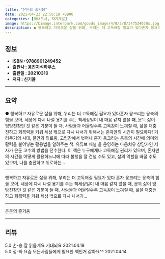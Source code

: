 ```yaml
---
title: "은둔의 즐거움"
date: 2021-04-23 22:50:18 +0900
categories: [국내도서, 자기계발]
image: https://bimage.interpark.com/goods_image/4/0/3/8/347534038s.jpg
description: ● 행복하고 자유로운 삶을 위해, 우리는 더 고독해질 필요가 있다혼자 웅크리는 응축의 힘을 모아, 세상에 다시 나설 용기를 주는 책세상일이 내 마음 같지 않을 때, 문득 삶이 엉망진창인 것 같은 기분이 들 때, 사람들과 어울릴수록 고독감이 느껴질 때, 삶을 재충전하고 회복력을 키워 세
---
```


## **정보**

- **ISBN : 9788901249452**
- **출판사 : 웅진지식하우스**
- **출판일 : 20210310**
- **저자 : 신기율**

------



## **요약**

●  행복하고 자유로운 삶을 위해, 우리는 더 고독해질 필요가 있다혼자 웅크리는 응축의 힘을 모아, 세상에 다시 나설 용기를 주는 책세상일이 내 마음 같지 않을 때, 문득 삶이 엉망진창인 것 같은 기분이 들 때, 사람들과 어울릴수록 고독감이 느껴질 때, 삶을 재충전하고 회복력을 키워 세상 밖으로 다시 나서기 위해서는 혼자만의 시간이 필요하다! 거리두기의 시대, 불안과 외로움, 고립감에서 벗어나 혼자 웅크리는 응축의 시간에 의미와 활력을 불어넣는 활용법을 알려주는 책. 유튜브 채널 을 운영하는 마음치유 상담가인 저자가 은둔 고수의 방법을 전수한다. 이 책은 누구에게나 고독해질 권리가 있으며, 혼자만의 시간을 어떻게 활용하느냐에 따라 불행을 잘 건널 수도 있고, 삶의 역할을 바꿀 수도 있으며, 나를 충전하고 위로하는...

------

행복하고 자유로운 삶을 위해, 우리는 더 고독해질 필요가 있다
혼자 웅크리는 응축의 힘을 모아, 세상에 다시 나설 용기를 주는 책세상일이 내 마음 같지 않을 때, 문득 삶이 엉망진창인 것 같은 기분이 들 때, 사람들과 어울릴수록 고독감이 느껴질 때, 삶을 재충전하고 회복력을 키워 세상 밖으로 다시 나서기... 

------


은둔의 즐거움 

------


## **리뷰** 

5.0 손-승 잘 읽을게요
기대되요 2021.04.19 <br/>5.0 정-화 요즘  모든사람들에게  필요한 책인거 같아요^^ 2021.04.14 <br/>